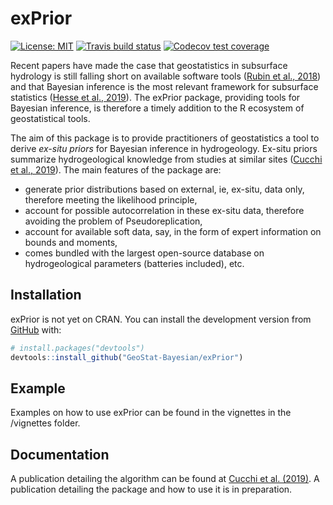 
<!-- README.md is generated from README.Rmd. Please edit that file -->
exPrior
=======

<!-- badges: start -->
[![License: MIT](https://img.shields.io/badge/License-MIT-yellow.svg)](https://opensource.org/licenses/MIT) [![Travis build status](https://travis-ci.org/GeoStat-Bayesian/exPrior.svg?branch=master)](https://travis-ci.org/GeoStat-Bayesian/exPrior) [![Codecov test coverage](https://codecov.io/gh/GeoStat-Bayesian/exPrior/branch/master/graph/badge.svg)](https://codecov.io/gh/GeoStat-Bayesian/exPrior?branch=master) <!-- badges: end -->

Recent papers have made the case that geostatistics in subsurface hydrology is still falling short on available software tools ([Rubin et al., 2018](https://www.hydrol-earth-syst-sci.net/22/5675/2018/)) and that Bayesian inference is the most relevant framework for subsurface statistics ([Hesse et al., 2019](https://www.frontiersin.org/articles/10.3389/feart.2019.00118/full)). The exPrior package, providing tools for Bayesian inference, is therefore a timely addition to the R ecosystem of geostatistical tools.

The aim of this package is to provide practitioners of geostatistics a tool to derive *ex-situ priors* for Bayesian inference in hydrogeology. Ex-situ priors summarize hydrogeological knowledge from studies at similar sites ([Cucchi et al., 2019](https://www.sciencedirect.com/science/article/abs/pii/S0309170818309059)). The main features of the package are:

-   generate prior distributions based on external, ie, ex-situ, data only, therefore meeting the likelihood principle,
-   account for possible autocorrelation in these ex-situ data, therefore avoiding the problem of Pseudoreplication,
-   account for available soft data, say, in the form of expert information on bounds and moments,
-   comes bundled with the largest open-source database on hydrogeological parameters (batteries included), etc.

Installation
------------

exPrior is not yet on CRAN. You can install the development version from [GitHub](https://github.com/) with:

``` r
# install.packages("devtools")
devtools::install_github("GeoStat-Bayesian/exPrior")
```

Example
-------

Examples on how to use exPrior can be found in the vignettes in the /vignettes folder.

Documentation
-------------

A publication detailing the algorithm can be found at [Cucchi et al. (2019)](https://www.sciencedirect.com/science/article/abs/pii/S0309170818309059). A publication detailing the package and how to use it is in preparation.
